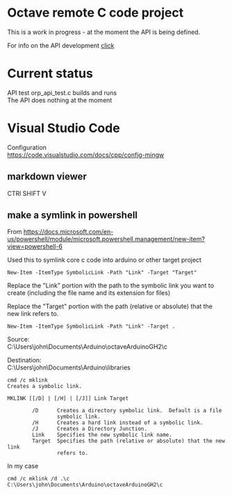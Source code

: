 # Octave remote C code project

This is a work in progress - at the moment the API is being defined.  

For info on the API development [click](../docs/remoteC_api/cpp_orp_microApi.md) 

# Current status
API test orp_api_test.c builds and runs  
The API does nothing at the moment 


# Visual Studio Code

Configuration  
https://code.visualstudio.com/docs/cpp/config-mingw

## markdown viewer
CTRl SHIFT V

## make a symlink in powershell
From 
https://docs.microsoft.com/en-us/powershell/module/microsoft.powershell.management/new-item?view=powershell-6


Used this to symlink core c code into arduino or other target project

```
New-Item -ItemType SymbolicLink -Path "Link" -Target "Target"
```
Replace the "Link" portion with the path to the symbolic link you want 
 to create (including the file name and its extension for files)

Replace the "Target" portion with the path (relative or absolute) that
 the new link refers to.

```
New-Item -ItemType SymbolicLink -Path "Link" -Target .
```

Source:  
C:\Users\john\Documents\Arduino\octaveArduinoGH2\c  

Destination:  
C:\Users\john\Documents\Arduino\libraries  



```
cmd /c mklink
Creates a symbolic link.

MKLINK [[/D] | [/H] | [/J]] Link Target

        /D      Creates a directory symbolic link.  Default is a file
                symbolic link.
        /H      Creates a hard link instead of a symbolic link.
        /J      Creates a Directory Junction.
        Link    Specifies the new symbolic link name.
        Target  Specifies the path (relative or absolute) that the new link
                refers to.
```

In my case
```
cmd /c mklink /d .\c C:\Users\john\Documents\Arduino\octaveArduinoGH2\c
```